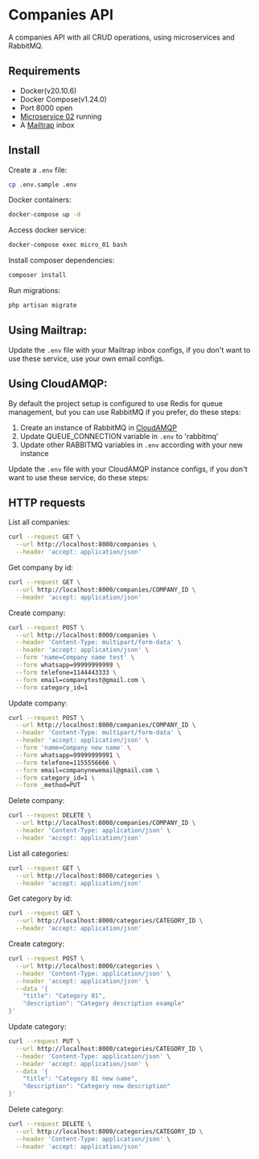 # Companies API 

A companies API with all CRUD operations, using microservices and RabbitMQ.

## Requirements

* Docker(v20.10.6)
* Docker Compose(v1.24.0)
* Port 8000 open
* [Microservice 02](https://github.com/steniols/laravel-microservices-02) running
* A [Mailtrap](https://mailtrap.io/) inbox

## Install

Create a `.env` file:

```bash
cp .env.sample .env
```

Docker containers:
```bash
docker-compose up -d
```

Access docker service:
```bash
docker-compose exec micro_01 bash
```

Install composer dependencies:
```bash
composer install
```

Run migrations:
```bash
php artisan migrate
```

## Using Mailtrap:

Update the `.env` file with your Mailtrap inbox configs, if you don't want to use these service, 
use your own email configs.

## Using CloudAMQP:

By default the project setup is configured to use Redis for queue management, but you can use RabbitMQ if you prefer, do these steps:

1) Create an instance of RabbitMQ in [CloudAMQP](https://cloudamqp.com)
2) Update QUEUE_CONNECTION variable in `.env` to 'rabbitmq'
3) Update other RABBITMQ variables in `.env` according with your new instance

Update the `.env` file with your CloudAMQP instance configs, if you don't want to use these service, do these steps:

## HTTP requests

List all companies:
```bash
curl --request GET \
  --url http://localhost:8000/companies \
  --header 'accept: application/json'
```

Get company by id:
```bash
curl --request GET \
  --url http://localhost:8000/companies/COMPANY_ID \
  --header 'accept: application/json'
```

Create company:
```bash
curl --request POST \
  --url http://localhost:8000/companies \
  --header 'Content-Type: multipart/form-data' \
  --header 'accept: application/json' \
  --form 'name=Company name test' \
  --form whatsapp=99999999999 \
  --form telefone=1144443333 \
  --form email=companytest@gmail.com \
  --form category_id=1
```

Update company:
```bash
curl --request POST \
  --url http://localhost:8000/companies/COMPANY_ID \
  --header 'Content-Type: multipart/form-data' \
  --header 'accept: application/json' \
  --form 'name=Company new name' \
  --form whatsapp=99999999991 \
  --form telefone=1155556666 \
  --form email=companynewemail@gmail.com \
  --form category_id=1 \
  --form _method=PUT
```

Delete company:
```bash
curl --request DELETE \
  --url http://localhost:8000/companies/COMPANY_ID \
  --header 'Content-Type: application/json' \
  --header 'accept: application/json'
```

List all categories:
```bash
curl --request GET \
  --url http://localhost:8000/categories \
  --header 'accept: application/json'
```

Get category by id:
```bash
curl --request GET \
  --url http://localhost:8000/categories/CATEGORY_ID \
  --header 'accept: application/json'
```

Create category:
```bash
curl --request POST \
  --url http://localhost:8000/categories \
  --header 'Content-Type: application/json' \
  --header 'accept: application/json' \
  --data '{
	"title": "Category 01",
	"description": "Category description example"
}'
```

Update category:
```bash
curl --request PUT \
  --url http://localhost:8000/categories/CATEGORY_ID \
  --header 'Content-Type: application/json' \
  --header 'accept: application/json' \
  --data '{
	"title": "Category 01 new name",
	"description": "Category new description"
}'
```

Delete category:
```bash
curl --request DELETE \
  --url http://localhost:8000/categories/CATEGORY_ID \
  --header 'Content-Type: application/json' \
  --header 'accept: application/json'
```
